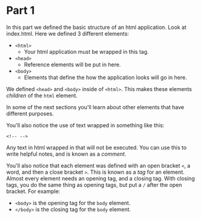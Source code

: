 # Part 1

In this part we defined the basic structure of an html application.  Look at
index.html.  Here we defined 3 different elements:

- `<html>`
	- Your html application must be wrapped in this tag.
- `<head>`
	- Reference elements will be put in here.
- `<body>`
	- Elements that define the how the application looks will go in here.

We defined `<head>` and `<body>` inside of `<html>`.  This makes these elements
_children_ of the `html` element.

In some of the next sections you'll learn about other elements that have
different purposes.

You'll also notice the use of text wrapped in something like this:

`<!-- -->`

Any text in html wrapped in that will not be executed.  You can use this to
write helpful notes, and is known as a _comment_.

You'll also notice that each element was defined with an open bracket `<`, a
word, and then a close bracket `>`.  This is known as a _tag_ for an element.
Almost every element needs an opening tag, and a closing tag.  With closing
tags, you do the same thing as opening tags, but put a `/` after the open
bracket.  For example:
- `<body>` is the opening tag for the `body` element.
- `</body>` is the closing tag for the `body` element.
